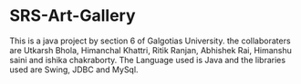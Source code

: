 # SRS-Art-Gallery
This is a java project by section 6 of Galgotias University. the collaboraters are Utkarsh Bhola, Himanchal Khattri, Ritik Ranjan, Abhishek Rai, Himanshu saini and ishika chakraborty.
The Language used is Java and the libraries used are Swing, JDBC and MySql.
